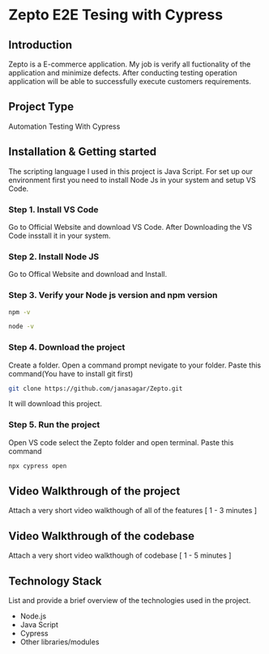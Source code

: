 # Zepto E2E Tesing with Cypress

## Introduction
Zepto is a E-commerce application. My job is verify all fuctionality of the application and minimize defects. After conducting testing operation application will be able to successfully execute  customers requirements.

## Project Type
Automation Testing With Cypress

## Installation & Getting started
The scripting language I used in this project is Java Script. For set up our environment first you need to install Node Js in your system and setup VS Code.
### Step 1. Install VS Code
Go to Official Website and download VS Code. After Downloading the VS Code insstall it in your system.
### Step 2. Install Node JS
Go to Offical Website and download and Install.
### Step 3. Verify your Node js version and npm version
```bash
npm -v
```
```bash
node -v
```
### Step 4. Download the project
Create a folder. Open a command prompt nevigate to your folder.
Paste this command(You have to install git first)
```bash
git clone https://github.com/janasagar/Zepto.git
```
It will download this project.
### Step 5. Run the project
Open VS code select the Zepto folder and open terminal.
Paste this command
```bash
npx cypress open
```

## Video Walkthrough of the project
Attach a very short video walkthough of all of the features [ 1 - 3 minutes ]

## Video Walkthrough of the codebase
Attach a very short video walkthough of codebase [ 1 - 5 minutes ]

## Technology Stack
List and provide a brief overview of the technologies used in the project.

- Node.js
- Java Script
- Cypress
- Other libraries/modules
